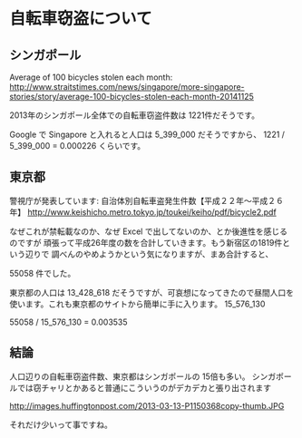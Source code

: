 # 自転車窃盗について

## シンガポール

Average of 100 bicycles stolen each month:
http://www.straitstimes.com/news/singapore/more-singapore-stories/story/average-100-bicycles-stolen-each-month-20141125

2013年のシンガポール全体での自転車窃盗件数は 1221件だそうです。

Google で Singapore と入れると人口は 5_399_000 だそうですから、
1221 / 5_399_000 = 0.000226 くらいです。

## 東京都

警視庁が発表しています: 自治体別自転車盗発生件数【平成２２年～平成２６年】
http://www.keishicho.metro.tokyo.jp/toukei/keiho/pdf/bicycle2.pdf

なぜこれが禁転載なのか、なぜ Excel で出してないのか、とか後進性を感じるのですが
頑張って平成26年度の数を合計していきます。もう新宿区の1819件という辺りで
調べんのやめようかという気になりますが、まあ合計すると、

55058 件でした。

東京都の人口は 13_428_618 だそうですが、可哀想になってきたので昼間人口を使います。これも東京都のサイトから簡単に手に入ります。 15_576_130

55058 / 15_576_130 = 0.003535

## 結論

人口辺りの自転車窃盗件数、東京都はシンガポールの 15倍も多い。
シンガポールでは窃チャリとかあると普通にこういうのがデカデカと張り出されます

http://images.huffingtonpost.com/2013-03-13-P1150368copy-thumb.JPG

それだけ少いって事ですね。
